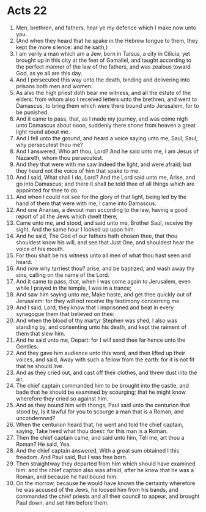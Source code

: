 ﻿# Acts 22
1. Men, brethren, and fathers, hear ye my defence which I make now unto you. 
2. (And when they heard that he spake in the Hebrew tongue to them, they kept the more silence: and he saith,) 
3. I am verily a man which am a Jew, born in Tarsus, a city in Cilicia, yet brought up in this city at the feet of Gamaliel, and taught according to the perfect manner of the law of the fathers, and was zealous toward God, as ye all are this day. 
4. And I persecuted this way unto the death, binding and delivering into prisons both men and women. 
5. As also the high priest doth bear me witness, and all the estate of the elders: from whom also I received letters unto the brethren, and went to Damascus, to bring them which were there bound unto Jerusalem, for to be punished. 
6. And it came to pass, that, as I made my journey, and was come nigh unto Damascus about noon, suddenly there shone from heaven a great light round about me. 
7. And I fell unto the ground, and heard a voice saying unto me, Saul, Saul, why persecutest thou me? 
8. And I answered, Who art thou, Lord? And he said unto me, I am Jesus of Nazareth, whom thou persecutest. 
9. And they that were with me saw indeed the light, and were afraid; but they heard not the voice of him that spake to me. 
10. And I said, What shall I do, Lord? And the Lord said unto me, Arise, and go into Damascus; and there it shall be told thee of all things which are appointed for thee to do. 
11. And when I could not see for the glory of that light, being led by the hand of them that were with me, I came into Damascus. 
12. And one Ananias, a devout man according to the law, having a good report of all the Jews which dwelt there, 
13. Came unto me, and stood, and said unto me, Brother Saul, receive thy sight. And the same hour I looked up upon him. 
14. And he said, The God of our fathers hath chosen thee, that thou shouldest know his will, and see that Just One, and shouldest hear the voice of his mouth. 
15. For thou shalt be his witness unto all men of what thou hast seen and heard. 
16. And now why tarriest thou? arise, and be baptized, and wash away thy sins, calling on the name of the Lord. 
17. And it came to pass, that, when I was come again to Jerusalem, even while I prayed in the temple, I was in a trance; 
18. And saw him saying unto me, Make haste, and get thee quickly out of Jerusalem: for they will not receive thy testimony concerning me. 
19. And I said, Lord, they know that I imprisoned and beat in every synagogue them that believed on thee: 
20. And when the blood of thy martyr Stephen was shed, I also was standing by, and consenting unto his death, and kept the raiment of them that slew him. 
21. And he said unto me, Depart: for I will send thee far hence unto the Gentiles. 
22. And they gave him audience unto this word, and then lifted up their voices, and said, Away with such a fellow from the earth: for it is not fit that he should live. 
23. And as they cried out, and cast off their clothes, and threw dust into the air, 
24. The chief captain commanded him to be brought into the castle, and bade that he should be examined by scourging; that he might know wherefore they cried so against him. 
25. And as they bound him with thongs, Paul said unto the centurion that stood by, Is it lawful for you to scourge a man that is a Roman, and uncondemned? 
26. When the centurion heard that, he went and told the chief captain, saying, Take heed what thou doest: for this man is a Roman. 
27. Then the chief captain came, and said unto him, Tell me, art thou a Roman? He said, Yea. 
28. And the chief captain answered, With a great sum obtained I this freedom. And Paul said, But I was free born. 
29. Then straightway they departed from him which should have examined him: and the chief captain also was afraid, after he knew that he was a Roman, and because he had bound him. 
30. On the morrow, because he would have known the certainty wherefore he was accused of the Jews, he loosed him from his bands, and commanded the chief priests and all their council to appear, and brought Paul down, and set him before them. 
